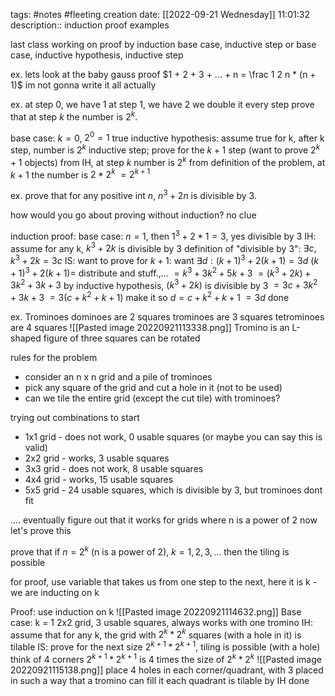 tags: #notes #fleeting
creation date: [[2022-09-21 Wednesday]] 11:01:32
description:: induction proof examples

last class working on proof by induction
base case, inductive step
or
base case, inductive hypothesis, inductive step

ex.
lets look at the baby gauss proof
$1 + 2 + 3 + ... + n = \frac 1 2 n * (n + 1)$
im not gonna write it all actually

ex. 
at step 0, we have 1
at step 1, we have 2
we double it every step
prove that at step $k$ the number is $2^k$.

base case: 
	$k = 0$, $2^0 = 1$ true
inductive hypothesis:
	assume true for k, 
	after k step, number is $2^k$
inductive step;
	prove for the $k+1$ step (want to prove $2^k+1$ objects)
	from IH, at step $k$ number is $2^k$
	from definition of the problem, at $k+1$ the number is $2*2^k$
	$= 2^{k+1}$

ex.
prove that for any positive int $n$,
$n^3 + 2n$ is divisible by 3.

how would you go about proving without induction?
no clue

induction proof:
base case:
	$n=1$, then $1^3 + 2*1 = 3$, yes divisible by 3
IH:
	assume for any k, $k^3 + 2k$ is divisible by 3
	definition of "divisible by 3": $\exists c, k^3 + 2k = 3c$
IS:
	want to prove for $k+1$: want $\exists d : (k+1)^3 + 2(k+1) = 3d$
	$(k+1)^3 + 2(k+1) =$ distribute and stuff.,...
	$= k^3 + 3k^2 + 5k +3$
	$= (k^3 + 2k) + 3k^2 + 3k + 3$
	by inductive hypothesis, $(k^3 + 2k)$ is divisible by 3
	$= 3c + 3k^2 + 3k + 3$
	$= 3(c+k^2+k+1)$
	make it so $d = c + k^2 + k + 1$
	$= 3d$ 
	done

ex. Trominoes
dominoes are 2 squares
trominoes are 3 squares
tetrominoes are 4 squares
![[Pasted image 20220921113338.png]]
Tromino is an L-shaped figure of three squares
can be rotated

rules for the problem
- consider an n x n grid and a pile of trominoes
- pick any square of the grid and cut a hole in it (not to be used)
- can we tile the entire grid (except the cut tile) with trominoes?

trying out combinations to start
- 1x1 grid - does not work, 0 usable squares (or maybe you can say this is valid)
- 2x2 grid - works, 3 usable squares
- 3x3 grid - does not work, 8 usable squares
- 4x4 grid - works, 15 usable squares
- 5x5 grid - 24 usable squares, which is divisible by 3, but trominoes dont fit

.... eventually figure out that it works for grids where n is a power of 2
now let's prove this

prove that if $n = 2^k$ (n is a power of 2), $k = 1, 2, 3, ...$ then the tiling is possible

for proof, use variable that takes us from one step to the next, here it is k - we are inducting on k

Proof: use induction on k
![[Pasted image 20220921114632.png]]
Base case:
	k = 1
	2x2 grid, 3 usable squares, always works with one tromino
IH:
	assume that for any k,
	the grid with $2^k * 2^k$ squares (with a hole in it) is tilable
IS:
	prove for the next size $2^{k+1}*2^{k+1}$, tiling is possible (with a hole)
	think of 4 corners
	$2^{k+1}*2^{k+1}$ is 4 times the size of $2^k * 2^k$
![[Pasted image 20220921115138.png]]
	place 4 holes in each corner/quadrant, with 3 placed in such a way that a tromino can fill it
	each quadrant is tilable by IH
done
